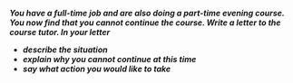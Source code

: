 _**You have a full-time job and are also doing a part-time evening course. You now find that you cannot continue the course. Write a letter to the course tutor. In your letter**_

* _**describe the situation**_
* _**explain why you cannot continue at this time**_
* _**say what action you would like to take**_

